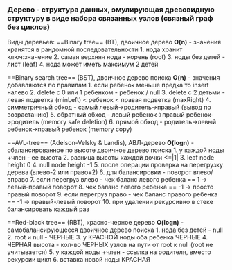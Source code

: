 ### Дерево - структура данных, эмулирующая древовидную структуру в виде набора связанных узлов (связный граф без циклов)

Виды деревьев:
==Binary tree== (BT), двоичное дерево **O(n)** - значения хранятся в рандомной последовательности
	1. нода хранит ключ:значение
	2. самая верхняя нода - корень (root)
	3. ноды без детей - лист (leaf)
	4. нода может иметь максимум 2 детей

==Binary search tree== (BST), двоичное дерево поиска **O(n)** - значения добавляются по правилам
	1. если ребенок меньше предка то insert налево
	2. delete с 0 или 1 ребенком - ребенок / null
	3. delete с 2 детьми - левая подветка (minLeft) < ребенок < правая подветка (maxRight)
	4. симметричный обход - самый левый->родитель->правый (вывод по возрастанию)
	5. обратный обход - левый ребенок->правый ребенок->родитель (memory safe deletion)
	6. прямой обход - родитель->левый ребенок->правый ребенок (memory copy)

==AVL-tree== (Adelson-Velsky & Landis), АВЛ-дерево **O(logn)** - сбалансированное по высоте двоичное дерево поиска
	1. у каждой ноды +член - ее высота
	2. разница высоты каждой дочки <=|1|
	3. leaf node height 0
	4. null node height -1
	5. после операции проверка на перегрузку дерева (влево-2 или право+2)
	6. для балансировки - поворот влево/вправо
	7. если перегруз влево - чек баланс левого ребенка == 1 -> левый-правый поворот
	8. чек баланс левого ребенка == -1 -> просто правый поворот
	9. если перегруз право - чек баланс правого ребенка == -1 -> правый-левый поворот
	10. при удалении рекурсивно в стеке балансировать каждый раз

==Red-black tree== (RBT), красно-черное дерево **O(logn)** - самобалансирующееся двоичное дерево поиска
	1. нода без детей - null
	2. root и null - ЧЕРНЫЕ
	3. у КРАСНОЙ ноды оба ребенка ЧЕРНЫЕ
	4. ЧЕРНАЯ высота - кол-во ЧЕРНЫХ узлов на пути от root к null (root не учитывается)
	5. у каждой ноды +член - ссылка на родителя, вместо рекурсии цикл
	6. вставка новой ноды КРАСНАЯ